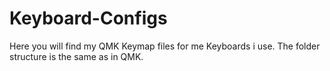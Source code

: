 # Keyboard-Configs

Here you will find my QMK Keymap files for me Keyboards i use. The folder structure is the same as in QMK.
